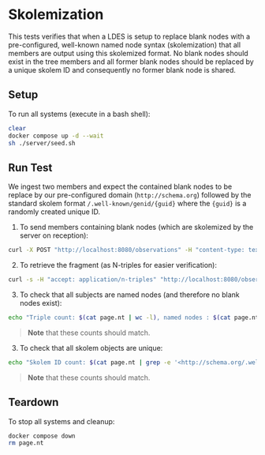 # Skolemization
This tests verifies that when a LDES is setup to replace blank nodes with a pre-configured, well-known named node syntax (skolemization) that all members are output using this skolemized format. No blank nodes should exist in the tree members and all former blank nodes should be replaced by a unique skolem ID and consequently no former blank node is shared.

## Setup
To run all systems (execute in a bash shell):
```bash
clear
docker compose up -d --wait
sh ./server/seed.sh
```

## Run Test
We ingest two members and expect the contained blank nodes to be replace by our pre-configured domain (`http://schema.org`) followed by the standard skolem format `/.well-known/genid/{guid}` where the `{guid}` is a randomly created unique ID.

1. To send members containing blank nodes (which are skolemized by the server on reception):
```bash
curl -X POST "http://localhost:8080/observations" -H "content-type: text/turtle" --data-binary @./data/members.ttl
```

2. To retrieve the fragment (as N-triples for easier verification):
```bash
curl -s -H "accept: application/n-triples" "http://localhost:8080/observations/by-page?pageNumber=1" --output page.nt
```

3. To check that all subjects are named nodes (and therefore no blank nodes exist):
```bash
echo "Triple count: $(cat page.nt | wc -l), named nodes : $(cat page.nt | grep -e '^<http' | wc -l)"
```
> **Note** that these counts should match.

3. To check that all skolem objects are unique:
```bash
echo "Skolem ID count: $(cat page.nt | grep -e '<http://schema.org/.well-known/genid/[^>][^>]*> [.]$' | wc -l), unique skolems : $(cat page.nt | grep -e '<http://schema.org/.well-known/genid/[^>][^>]*> [.]$' -o | uniq | wc -l)"
```
> **Note** that these counts should match.

## Teardown
To stop all systems and cleanup:
```bash
docker compose down
rm page.nt
```
